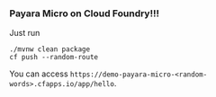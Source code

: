 ### Payara Micro on Cloud Foundry!!!


Just run

```
./mvnw clean package
cf push --random-route
```

You can access `https://demo-payara-micro-<random-words>.cfapps.io/app/hello`.
